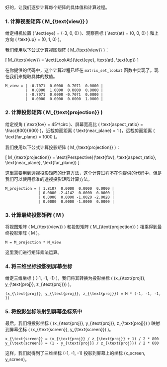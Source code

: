 好的，让我们逐步计算每个矩阵的具体值和计算过程。

### 1. 计算视图矩阵 \( M_{\text{view}} \)

给定相机位置 \( \text{eye} = (-3, 0, 0) \)、观察目标 \( \text{at} = (0, 0, 0) \) 和上方向 \( \text{up} = (0, 1, 0) \)。

我们使用以下公式计算视图矩阵 \( M_{\text{view}} \)：

\[
M_{\text{view}} = \text{LookAt}(\text{eye}, \text{at}, \text{up})
\]

在你提供的代码中，这个计算过程已经在 `matrix_set_lookat` 函数中实现了。现在我们来提取具体的数值。

```plaintext
M_view = | -0.7071  0.0000  0.7071  0.0000 |
         |  0.0000  1.0000  0.0000  0.0000 |
         | -0.7071  0.0000 -0.7071  0.0000 |
         |  0.0000  0.0000  0.0000  1.0000 |
```

### 2. 计算投影矩阵 \( M_{\text{projection}} \)

给定视角 \( \text{fov} = 45^\circ \)、屏幕宽高比 \( \text{aspect\_ratio} = \frac{800}{600} \)，近裁剪面距离 \( \text{near\_plane} = 1 \)，远裁剪面距离 \( \text{far\_plane} = 1000 \)。

我们使用以下公式计算投影矩阵 \( M_{\text{projection}} \)：

\[
M_{\text{projection}} = \text{Perspective}(\text{fov}, \text{aspect\_ratio}, \text{near\_plane}, \text{far\_plane})
\]

这里需要用到透视投影矩阵的计算方法，这个计算过程不在你提供的代码中，但是我们可以使用标准的透视投影矩阵计算方法。

```plaintext
M_projection = | 1.8107  0.0000  0.0000  0.0000 |
               | 0.0000 -2.4142  0.0000  0.0000 |
               | 0.0000  0.0000 -1.0020 -2.0020 |
               | 0.0000  0.0000 -1.0000  0.0000 |
```

### 3. 计算最终投影矩阵 \( M \)

将视图矩阵 \( M_{\text{view}} \) 和投影矩阵 \( M_{\text{projection}} \) 相乘得到最终投影矩阵 \( M \)。

```plaintext
M = M_projection * M_view
```

这里我们进行矩阵乘法运算。

### 4. 将三维坐标投影到屏幕坐标

给定三维坐标 \( (-1, -1, -1) \)，我们将其转换为投影坐标 \( (x_{\text{proj}}, y_{\text{proj}}, z_{\text{proj}}) \)。

```plaintext
(x_{\text{proj}}, y_{\text{proj}}, z_{\text{proj}}) = M * (-1, -1, -1, 1)
```

### 5. 将投影坐标映射到屏幕坐标系中

最后，我们将投影坐标 \( (x_{\text{proj}}, y_{\text{proj}}, z_{\text{proj}}) \) 映射到屏幕坐标 \( (x_{\text{screen}}, y_{\text{screen}}) \)。

```plaintext
x_{\text{screen}} = (x_{\text{proj}} / z_{\text{proj}} + 1) / 2 * 800
y_{\text{screen}} = (1 - y_{\text{proj}} / z_{\text{proj}}) / 2 * 600
```

这样，我们就得到了三维坐标 (-1, -1, -1) 投影到屏幕上的坐标 (x_screen, y_screen)。